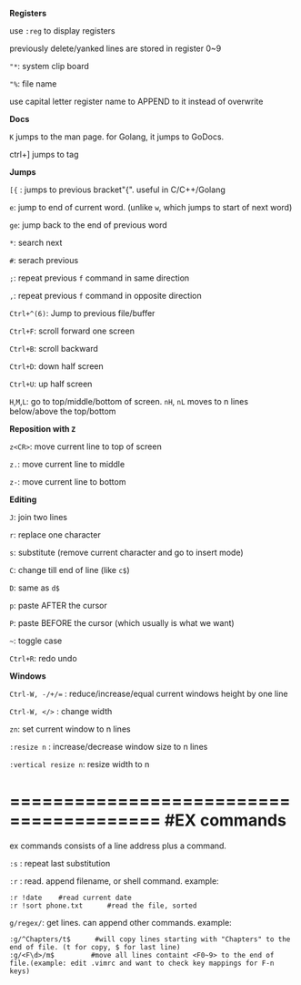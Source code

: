 **Registers**

use `:reg` to display registers

previously delete/yanked lines are stored in register 0~9

`"*`:  system clip board

`"%`: file name

use capital letter register name to APPEND to it instead of overwrite

**Docs**

`K` jumps to the man page. for Golang, it jumps to GoDocs.

ctrl+] jumps to tag


**Jumps**

`[{` : jumps to previous bracket"{". useful in C/C++/Golang

`e`: jump to end of current word. (unlike `w`, which jumps to start of next word)

`ge`: jump back to the end of previous word

`*`: search next

`#`: serach previous

`;`: repeat previous `f` command in same direction

`,`: repeat previous `f` command in opposite direction

`Ctrl+^(6)`: Jump to previous file/buffer

`Ctrl+F`: scroll forward one screen

`Ctrl+B`: scroll backward

`Ctrl+D`: down half screen

`Ctrl+U`: up half screen

`H`,`M`,`L`: go to top/middle/bottom of screen. `nH`, `nL` moves to n lines below/above the top/bottom


**Reposition with `Z`**

`z<CR>`: move current line to top of screen

`z.`: move current line to middle

`z-`: move current line to bottom


**Editing**

`J`: join two lines

`r`: replace one character

`s`: substitute (remove current character and go to insert mode)

`C`: change till end of line (like `c$`)

`D`: same as `d$`

`p`: paste AFTER the cursor

`P`: paste BEFORE the cursor (which usually is what we want)

`~`: toggle case

`Ctrl+R`: redo undo

**Windows**

`Ctrl-W, -/+/=` : reduce/increase/equal current windows height by one line

`Ctrl-W, </>` : change width

`zn`: set current window to n lines

`:resize n` : increase/decrease window size to n lines

`:vertical resize n`: resize width to n

========================================
#EX commands
========================================
ex commands consists of a line address plus a command.

`:s` : repeat last substitution

`:r` : read. append filename, or shell command. example:

```
:r !date    #read current date
:r !sort phone.txt      #read the file, sorted
```

`g/regex/`: get lines. can append other commands. example:

```
:g/^Chapters/t$      #will copy lines starting with "Chapters" to the end of file. (t for copy, $ for last line)
:g/<F\d>/m$         #move all lines containt <F0~9> to the end of file.(example: edit .vimrc and want to check key mappings for F-n keys)
```
